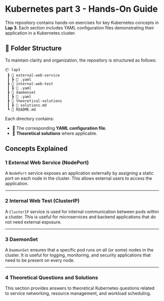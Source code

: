 
# Kubernetes part 3 - Hands-On Guide

This repository contains hands-on exercises for key Kubernetes concepts in **Lap 3**. Each section includes YAML configuration files demonstrating their application in a Kubernetes cluster.

## 📂 Folder Structure
To maintain clarity and organization, the repository is structured as follows:

```
📦 lap3
 ┣ 📂 external-web-service
 ┃ ┣ 📜 .yaml
 ┣ 📂 internal-web-test
 ┃ ┣ 📜 .yaml
 ┣ 📂 daemonset
 ┃ ┣ 📜 .yaml
 ┣ 📂 theoretical-solutions
 ┃ ┣ 📜 solutions.md
 ┗ 📜 README.md
```

Each directory contains:
- 📝 The corresponding **YAML configuration file**.
- 📄 **Theoretical solutions** where applicable.

##  Concepts Explained

### 1 External Web Service (NodePort)
A `NodePort` service exposes an application externally by assigning a static port on each node in the cluster. This allows external users to access the application.

---

### 2 Internal Web Test (ClusterIP)
A `ClusterIP` service is used for internal communication between pods within a cluster. This is useful for microservices and backend applications that do not need external exposure.


---

### 3 DaemonSet
A `DaemonSet` ensures that a specific pod runs on all (or some) nodes in the cluster. It is useful for logging, monitoring, and security applications that need to be present on every node.


---

### 4 Theoretical Questions and Solutions
This section provides answers to theoretical Kubernetes questions related to service networking, resource management, and workload scheduling.


